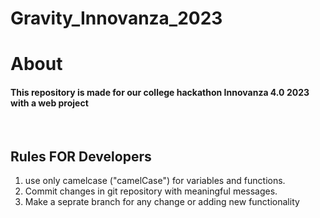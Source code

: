 # Gravity_Innovanza_2023


<h1>About</h1>
<h4>This repository is made for our college hackathon Innovanza 4.0 2023 with a web project</h4>

<br/>
<h2>Rules FOR Developers</h2>
<ol>
 <li>use only camelcase ("camelCase") for variables and functions.</li>
 <li>Commit changes in git repository with meaningful messages.</li>
  <li>Make a seprate branch for any change or adding new functionality</li>
 </ol>
<br/>

